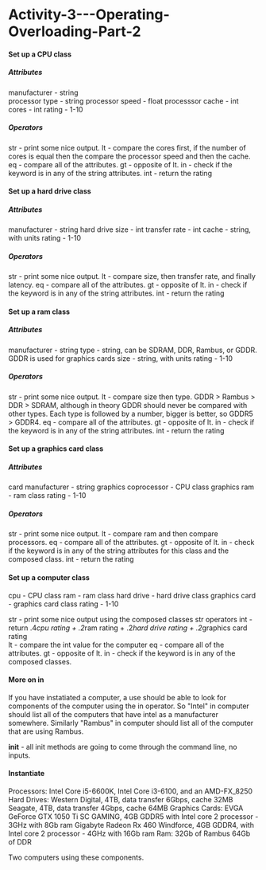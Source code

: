 # Activity-3---Operating-Overloading-Part-2

#### Set up a CPU class
##### Attributes
manufacturer - string<br />
processor type - string
processor speed - float
processsor cache - int
cores - int
rating - 1-10

##### Operators
str - print some nice output.
lt - compare the cores first, if the number of cores is equal then the compare the processor speed and then the cache.
eq - compare all of the attributes.
gt - opposite of lt.
in - check if the keyword is in any of the string attributes.
int - return the rating

#### Set up a hard drive class
##### Attributes
manufacturer - string
hard drive size - int
transfer rate - int
cache - string, with units
rating - 1-10

##### Operators
str - print some nice output.
lt - compare size,  then transfer rate, and finally latency.
eq - compare all of the attributes.
gt - opposite of lt.
in - check if the keyword is in any of the string attributes.
int - return the rating

#### Set up a ram class
##### Attributes
manufacturer - string
type - string, can be SDRAM, DDR, Rambus, or GDDR. GDDR is used for graphics cards
size - string, with units
rating - 1-10

##### Operators
str - print some nice output.
lt - compare size then type. GDDR > Rambus > DDR > SDRAM, although in theory GDDR should never be compared with other types. Each type is followed by a number, bigger is better, so GDDR5 > GDDR4.
eq - compare all of the attributes.
gt - opposite of lt.
in - check if the keyword is in any of the string attributes.
int - return the rating

#### Set up a graphics card class
##### Attributes
card manufacturer - string
graphics coprocessor - CPU class
graphics ram - ram class
rating - 1-10

##### Operators
str - print some nice output.
lt - compare ram and then compare processors.
eq - compare all of the attributes.
gt - opposite of lt.
in - check if the keyword is in any of the string attributes for this class and the composed class.
int - return the rating

#### Set up a computer class
cpu - CPU class
ram - ram class
hard drive - hard drive class
graphics card - graphics card class
rating - 1-10

str - print some nice output using the composed classes str operators
int - return .4*cpu rating + .2*ram rating + .2*hard drive rating + .2*graphics card rating  
lt - compare the int value for the computer
eq - compare all of the attributes.
gt - opposite of lt.
in - check if the keyword is in any of the composed classes.
 
#### More on __in__
If you have instatiated a computer, a use should be able to look for components of the computer using the in operator. So "Intel" in computer should list all of the computers that have intel as a manufacturer somewhere. Similarly "Rambus" in computer should list all of the computer that are using Rambus.


__init__ - all init methods are going to come through the command line, no inputs.

#### Instantiate
Processors: Intel Core i5-6600K, Intel Core i3-6100, and an AMD-FX_8250
Hard Drives: Western Digital, 4TB, data transfer 6Gbps, cache 32MB
             Seagate, 4TB, data transfer 4Gbps, cache 64MB
Graphics Cards: EVGA GeForce GTX 1050 Ti SC GAMING, 4GB GDDR5 with Intel core 2 processor - 3GHz with 8Gb ram
                Gigabyte Radeon Rx 460 Windforce, 4GB GDDR4, with Intel core 2 processor - 4GHz with 16Gb ram
Ram: 32Gb of Rambus
     64Gb of DDR

Two computers using these components.

